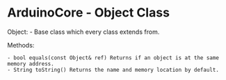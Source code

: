 # ArduinoCore - Object Class

Object:
    - Base class which every class extends from.
    
Methods:

    - bool equals(const Object& ref) Returns if an object is at the same memory address.
    - String toString() Returns the name and memory location by default.
    
